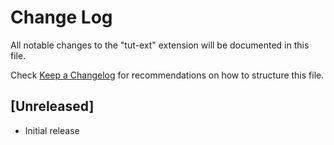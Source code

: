# Change Log

All notable changes to the "tut-ext" extension will be documented in this file.

Check [Keep a Changelog](http://keepachangelog.com/) for recommendations on how to structure this file.

## [Unreleased]

- Initial release